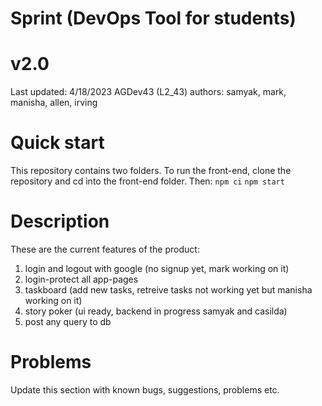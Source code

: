 # Sprint (DevOps Tool for students)

# v2.0
Last updated: 4/18/2023
AGDev43 (L2_43)
authors: samyak, mark, manisha, allen, irving

# Quick start
This repository contains two folders. To run the front-end, clone the repository and cd into the front-end folder.
Then:
`npm ci`
`npm start`

# Description
These are the current features of the product:
1. login and logout with google (no signup yet, mark working on it)
2. login-protect all app-pages
3. taskboard (add new tasks, retreive tasks not working yet but manisha working on it)
4. story poker (ui ready, backend in progress samyak and casilda)
5. post any query to db


# Problems
Update this section with known bugs, suggestions, problems etc.